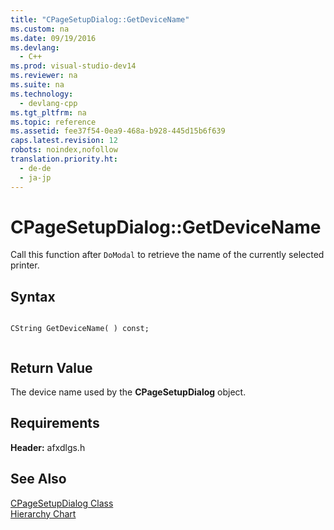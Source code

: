 ```yaml
---
title: "CPageSetupDialog::GetDeviceName"
ms.custom: na
ms.date: 09/19/2016
ms.devlang: 
  - C++
ms.prod: visual-studio-dev14
ms.reviewer: na
ms.suite: na
ms.technology: 
  - devlang-cpp
ms.tgt_pltfrm: na
ms.topic: reference
ms.assetid: fee37f54-0ea9-468a-b928-445d15b6f639
caps.latest.revision: 12
robots: noindex,nofollow
translation.priority.ht: 
  - de-de
  - ja-jp
---
```

# CPageSetupDialog::GetDeviceName
Call this function after `DoModal` to retrieve the name of the currently selected printer.  
  
## Syntax  
  
```  
  
CString GetDeviceName( ) const;  
  
```  
  
## Return Value  
 The device name used by the **CPageSetupDialog** object.  
  
## Requirements  
 **Header:** afxdlgs.h  
  
## See Also  
 [CPageSetupDialog Class](../vs140/CPageSetupDialog-Class.md)   
 [Hierarchy Chart](../vs140/Hierarchy-Chart.md)